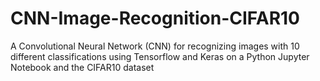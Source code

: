 # CNN-Image-Recognition-CIFAR10
A Convolutional Neural Network (CNN) for recognizing images with 10 different classifications using Tensorflow and Keras on a Python Jupyter Notebook and the CIFAR10 dataset
